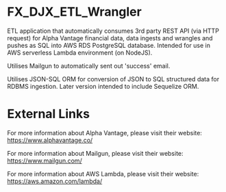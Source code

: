 # FX_DJX_ETL_Wrangler
ETL application that automatically consumes 3rd party REST API (via HTTP request) for Alpha Vantage financial data, data ingests and wrangles and pushes as SQL into AWS RDS PostgreSQL database. Intended for use in AWS serverless Lambda environment (on NodeJS).

Utilises Mailgun to automatically sent out 'success' email.

Utilises JSON-SQL ORM for conversion of JSON to SQL structured data for RDBMS ingestion. Later version intended to include Sequelize ORM.

# External Links
For more information about Alpha Vantage, please visit their website: https://www.alphavantage.co/

For more information about Mailgun, please visit their website: https://www.mailgun.com/

For more information about AWS Lambda, please visit their website: https://aws.amazon.com/lambda/
